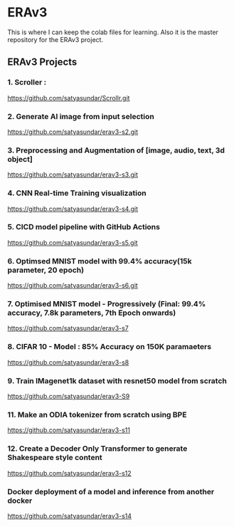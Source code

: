 # ERAv3

This is where I can keep the colab files for learning.
Also it is the master repository for the ERAv3 project.

## ERAv3 Projects

### 1. Scroller :

https://github.com/satyasundar/Scrollr.git

### 2. Generate AI image from input selection

https://github.com/satyasundar/erav3-s2.git

### 3. Preprocessing and Augmentation of [image, audio, text, 3d object]

https://github.com/satyasundar/erav3-s3.git

### 4. CNN Real-time Training visualization

https://github.com/satyasundar/erav3-s4.git

### 5. CICD model pipeline with GitHub Actions

https://github.com/satyasundar/erav3-s5.git

### 6. Optimsed MNIST model with 99.4% accuracy(15k parameter, 20 epoch)

https://github.com/satyasundar/erav3-s6.git

### 7. Optimised MNIST model - Progressively (Final: 99.4% accuracy, 7.8k parameters, 7th Epoch onwards)

https://github.com/satyasundar/erav3-s7

### 8. CIFAR 10 - Model : 85% Accuracy on 150K paramaeters

https://github.com/satyasundar/erav3-s8

### 9. Train IMagenet1k dataset with resnet50 model from scratch

https://github.com/satyasundar/erav3-S9

### 11. Make an ODIA tokenizer from scratch using BPE

https://github.com/satyasundar/erav3-s11

### 12. Create a Decoder Only Transformer to generate Shakespeare style content

https://github.com/satyasundar/erav3-s12

### Docker deployment of a model and inference from another docker

https://github.com/satyasundar/erav3-s14
